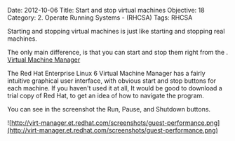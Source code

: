 Date: 2012-10-06
Title: Start and stop virtual machines
Objective: 18
Category: 2. Operate Running Systems - (RHCSA)
Tags: RHCSA


Starting and stopping virtual machines is just like starting and stopping real machines. 

The only main difference, is that you can start and stop them right from the . [Virtual Machine Manager](http://virt-manager.et.redhat.com/index.html)

The Red Hat Enterprise Linux 6 Virtual Machine Manager has a fairly intuitive graphical user interface, with obvious start and stop buttons for each machine. If you haven't used it at all, It would be good to download a trial copy of Red Hat, to get an idea of how to navigate the program.

You can see in the screenshot the Run, Pause, and Shutdown buttons. 


![http://virt-manager.et.redhat.com/screenshots/guest-performance.png](http://virt-manager.et.redhat.com/screenshots/guest-performance.png)